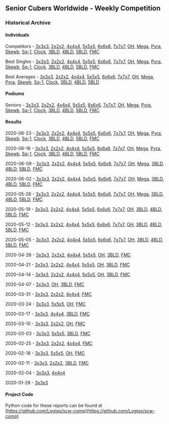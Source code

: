 <style>table {white-space: nowrap;}</style>

## Senior Cubers Worldwide - Weekly Competition
### Historical Archive
#### Individuals
Competitors - [3x3x3](333/persons.md), [2x2x2](222/persons.md), [4x4x4](444/persons.md), [5x5x5](555/persons.md), [6x6x6](666/persons.md), [7x7x7](777/persons.md), [OH](333oh/persons.md), [Mega](minx/persons.md), [Pyra](pyram/persons.md), [Skewb](skewb/persons.md), [Sq-1](sq1/persons.md), [Clock](clock/persons.md), [3BLD](333bf/persons.md), [4BLD](444bf/persons.md), [5BLD](555bf/persons.md), [FMC](333fm/persons.md)

Best Singles - [3x3x3](333/singles.md), [2x2x2](222/singles.md), [4x4x4](444/singles.md), [5x5x5](555/singles.md), [6x6x6](666/singles.md), [7x7x7](777/singles.md), [OH](333oh/singles.md), [Mega](minx/singles.md), [Pyra](pyram/singles.md), [Skewb](skewb/singles.md), [Sq-1](sq1/singles.md), [Clock](clock/singles.md), [3BLD](333bf/singles.md), [4BLD](444bf/singles.md), [5BLD](555bf/singles.md), [FMC](333fm/singles.md)

Best Averages - [3x3x3](333/averages.md), [2x2x2](222/averages.md), [4x4x4](444/averages.md), [5x5x5](555/averages.md), [6x6x6](666/averages.md), [7x7x7](777/averages.md), [OH](333oh/averages.md), [Mega](minx/averages.md), [Pyra](pyram/averages.md), [Skewb](skewb/averages.md), [Sq-1](sq1/averages.md), [Clock](clock/averages.md), [3BLD](333bf/averages.md), [4BLD](444bf/averages.md), [5BLD](555bf/averages.md)

#### Podiums
Seniors - [3x3x3](333/podiums.md), [2x2x2](222/podiums.md), [4x4x4](444/podiums.md), [5x5x5](555/podiums.md), [6x6x6](666/podiums.md), [7x7x7](777/podiums.md), [OH](333oh/podiums.md), [Mega](minx/podiums.md), [Pyra](pyram/podiums.md), [Skewb](skewb/podiums.md), [Sq-1](sq1/podiums.md), [Clock](clock/podiums.md), [3BLD](333bf/podiums.md), [4BLD](444bf/podiums.md), [5BLD](555bf/podiums.md), [FMC](333fm/podiums.md)

#### Results
2020-06-23 - [3x3x3](333/2020-06-23.md), [2x2x2](222/2020-06-23.md), [4x4x4](444/2020-06-23.md), [5x5x5](555/2020-06-23.md), [6x6x6](666/2020-06-23.md), [7x7x7](777/2020-06-23.md), [OH](333oh/2020-06-23.md), [Mega](minx/2020-06-23.md), [Pyra](pyram/2020-06-23.md), [Skewb](skewb/2020-06-23.md), [Sq-1](sq1/2020-06-23.md), [Clock](clock/2020-06-23.md), [3BLD](333bf/2020-06-23.md), [4BLD](444bf/2020-06-23.md), [5BLD](555bf/2020-06-23.md), [FMC](333fm/2020-06-23.md)

2020-06-16 - [3x3x3](333/2020-06-16.md), [2x2x2](222/2020-06-16.md), [4x4x4](444/2020-06-16.md), [5x5x5](555/2020-06-16.md), [6x6x6](666/2020-06-16.md), [7x7x7](777/2020-06-16.md), [OH](333oh/2020-06-16.md), [Mega](minx/2020-06-16.md), [Pyra](pyram/2020-06-16.md), [Skewb](skewb/2020-06-16.md), [Sq-1](sq1/2020-06-16.md), [Clock](clock/2020-06-16.md), [3BLD](333bf/2020-06-16.md), [4BLD](444bf/2020-06-16.md), [5BLD](555bf/2020-06-16.md), [FMC](333fm/2020-06-16.md)

2020-06-09 - [3x3x3](333/2020-06-09.md), [2x2x2](222/2020-06-09.md), [4x4x4](444/2020-06-09.md), [5x5x5](555/2020-06-09.md), [6x6x6](666/2020-06-09.md), [7x7x7](777/2020-06-09.md), [OH](333oh/2020-06-09.md), [Mega](minx/2020-06-09.md), [3BLD](333bf/2020-06-09.md), [4BLD](444bf/2020-06-09.md), [5BLD](555bf/2020-06-09.md), [FMC](333fm/2020-06-09.md)

2020-06-02 - [3x3x3](333/2020-06-02.md), [2x2x2](222/2020-06-02.md), [4x4x4](444/2020-06-02.md), [5x5x5](555/2020-06-02.md), [6x6x6](666/2020-06-02.md), [7x7x7](777/2020-06-02.md), [OH](333oh/2020-06-02.md), [Mega](minx/2020-06-02.md), [3BLD](333bf/2020-06-02.md), [4BLD](444bf/2020-06-02.md), [5BLD](555bf/2020-06-02.md), [FMC](333fm/2020-06-02.md)

2020-05-26 - [3x3x3](333/2020-05-26.md), [2x2x2](222/2020-05-26.md), [4x4x4](444/2020-05-26.md), [5x5x5](555/2020-05-26.md), [6x6x6](666/2020-05-26.md), [7x7x7](777/2020-05-26.md), [OH](333oh/2020-05-26.md), [Mega](minx/2020-05-26.md), [3BLD](333bf/2020-05-26.md), [4BLD](444bf/2020-05-26.md), [5BLD](555bf/2020-05-26.md), [FMC](333fm/2020-05-26.md)

2020-05-19 - [3x3x3](333/2020-05-19.md), [2x2x2](222/2020-05-19.md), [4x4x4](444/2020-05-19.md), [5x5x5](555/2020-05-19.md), [6x6x6](666/2020-05-19.md), [7x7x7](777/2020-05-19.md), [OH](333oh/2020-05-19.md), [3BLD](333bf/2020-05-19.md), [4BLD](444bf/2020-05-19.md), [5BLD](555bf/2020-05-19.md), [FMC](333fm/2020-05-19.md)

2020-05-12 - [3x3x3](333/2020-05-12.md), [2x2x2](222/2020-05-12.md), [4x4x4](444/2020-05-12.md), [5x5x5](555/2020-05-12.md), [6x6x6](666/2020-05-12.md), [7x7x7](777/2020-05-12.md), [OH](333oh/2020-05-12.md), [3BLD](333bf/2020-05-12.md), [4BLD](444bf/2020-05-12.md), [5BLD](555bf/2020-05-12.md), [FMC](333fm/2020-05-12.md)

2020-05-05 - [3x3x3](333/2020-05-05.md), [2x2x2](222/2020-05-05.md), [4x4x4](444/2020-05-05.md), [5x5x5](555/2020-05-05.md), [6x6x6](666/2020-05-05.md), [7x7x7](777/2020-05-05.md), [OH](333oh/2020-05-05.md), [3BLD](333bf/2020-05-05.md), [4BLD](444bf/2020-05-05.md), [5BLD](555bf/2020-05-05.md), [FMC](333fm/2020-05-05.md)

2020-04-28 - [3x3x3](333/2020-04-28.md), [2x2x2](222/2020-04-28.md), [4x4x4](444/2020-04-28.md), [5x5x5](555/2020-04-28.md), [OH](333oh/2020-04-28.md), [3BLD](333bf/2020-04-28.md), [FMC](333fm/2020-04-28.md)

2020-04-21 - [3x3x3](333/2020-04-21.md), [2x2x2](222/2020-04-21.md), [4x4x4](444/2020-04-21.md), [5x5x5](555/2020-04-21.md), [OH](333oh/2020-04-21.md), [3BLD](333bf/2020-04-21.md), [FMC](333fm/2020-04-21.md)

2020-04-14 - [3x3x3](333/2020-04-14.md), [2x2x2](222/2020-04-14.md), [4x4x4](444/2020-04-14.md), [5x5x5](555/2020-04-14.md), [OH](333oh/2020-04-14.md), [3BLD](333bf/2020-04-14.md), [FMC](333fm/2020-04-14.md)

2020-04-07 - [3x3x3](333/2020-04-07.md), [OH](333oh/2020-04-07.md), [3BLD](333bf/2020-04-07.md), [FMC](333fm/2020-04-07.md)

2020-03-31 - [3x3x3](333/2020-03-31.md), [2x2x2](222/2020-03-31.md), [4x4x4](444/2020-03-31.md), [FMC](333fm/2020-03-31.md)

2020-03-24 - [3x3x3](333/2020-03-24.md), [5x5x5](555/2020-03-24.md), [OH](333oh/2020-03-24.md), [FMC](333fm/2020-03-24.md)

2020-03-17 - [3x3x3](333/2020-03-17.md), [4x4x4](444/2020-03-17.md), [3BLD](333bf/2020-03-17.md), [FMC](333fm/2020-03-17.md)

2020-03-10 - [3x3x3](333/2020-03-10.md), [2x2x2](222/2020-03-10.md), [OH](333oh/2020-03-10.md), [FMC](333fm/2020-03-10.md)

2020-03-03 - [3x3x3](333/2020-03-03.md), [5x5x5](555/2020-03-03.md), [3BLD](333bf/2020-03-03.md), [FMC](333fm/2020-03-03.md)

2020-02-25 - [3x3x3](333/2020-02-25.md), [2x2x2](222/2020-02-25.md), [4x4x4](444/2020-02-25.md), [FMC](333fm/2020-02-25.md)

2020-02-18 - [3x3x3](333/2020-02-18.md), [5x5x5](555/2020-02-18.md), [OH](333oh/2020-02-18.md), [FMC](333fm/2020-02-18.md)

2020-02-11 - [3x3x3](333/2020-02-11.md), [2x2x2](222/2020-02-11.md), [3BLD](333bf/2020-02-11.md), [FMC](333fm/2020-02-11.md)

2020-02-04 - [3x3x3](333/2020-02-04.md), [4x4x4](444/2020-02-04.md)

2020-01-28 - [3x3x3](333/2020-01-28.md)

#### Project Code
Python code for these reports can be found at [https://github.com/Logiqx/scw-comp](https://github.com/Logiqx/scw-comp)

<!-- Global site tag (gtag.js) - Google Analytics -->
<script async src="https://www.googletagmanager.com/gtag/js?id=UA-86348435-3"></script>
<script>window.dataLayer = window.dataLayer || []; function gtag() {dataLayer.push(arguments);} gtag('js', new Date()); gtag('config', 'UA-86348435-3');</script>
